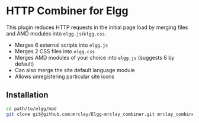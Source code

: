 # HTTP Combiner for Elgg

This plugin reduces HTTP requests in the initial page load by merging files and AMD modules into `elgg.js`/`elgg.css`.

* Merges 6 external scripts into `elgg.js`
* Merges 2 CSS files into `elgg.css`
* Merges AMD modules of your choice into `elgg.js` (suggests 6 by default)
* Can also merge the site default language module
* Allows unregistering particular site icons

## Installation

```bash
cd path/to/elgg/mod
git clone git@github.com:mrclay/Elgg-mrclay_combiner.git mrclay_combiner
```
